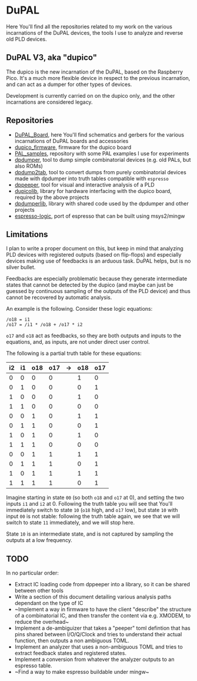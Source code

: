 # DuPAL

Here You'll find all the repositories related to my work on the various incarnations of the DuPAL devices, the tools I use to analyze and reverse old PLD devices.

## DuPAL V3, aka "dupico"

The dupico is the new incarnation of the DuPAL, based on the Raspberry Pico. It's a much more flexible device in respect to the previous incarnation, and can act as a dumper for other types of devices.

Development is currently carried on on the dupico only, and the other incarnations are considered legacy.

## Repositories

- [DuPAL_Board](https://github.com/DuPAL-PAL-DUmper/DuPAL_Board), here You'll find schematics and gerbers for the various incarnations of DuPAL boards and accessories
- [dupico_firmware](https://github.com/DuPAL-PAL-DUmper/dupico_firmware), firmware for the dupico board
- [PAL_samples](https://github.com/DuPAL-PAL-DUmper/PAL_samples), repository with some PAL examples I use for experiments
- [dpdumper](https://github.com/DuPAL-PAL-DUmper/dpdumper), tool to dump simple combinatorial devices (e.g. old PALs, but also ROMs)
- [dpdump2tab](https://github.com/DuPAL-PAL-DUmper/dpdump2tab), tool to convert dumps from purely combinatorial devices made with dpdumper into truth tables compatible with `espresso`
- [dppeeper](https://github.com/DuPAL-PAL-DUmper/dppeeper), tool for visual and interactive analysis of a PLD
- [dupicolib](https://github.com/DuPAL-PAL-DUmper/dupicolib), library for hardware interfacing with the dupico board, required by the above projects
- [dpdumperlib](https://github.com/DuPAL-PAL-DUmper/dpdumperlib), library with shared code used by the dpdumper and other projects
- [espresso-logic](https://github.com/DuPAL-PAL-DUmper/espresso-logic), port of espresso that can be built using msys2/mingw

## Limitations

I plan to write a proper document on this, but keep in mind that analyzing PLD devices with registered outputs (based on flip-flops) and especially devices making use of feedbacks is an arduous task. DuPAL helps, but is no silver bullet.

Feedbacks are especially problematic because they generate intermediate states that cannot be detected by the dupico (and maybe can just be guessed by continuous sampling of the outputs of the PLD device) and thus cannot be recovered by automatic analysis.

An example is the following. Consider these logic equations:

```
/o18 = i1
/o17 = /i1 * /o18 + /o17 * i2
```

`o17` and `o18` act as feedbacks, so they are both outputs and inputs to the equations, and, as inputs, are not under direct user control.

The following is a partial truth table for these equations:

| i2 | i1 | o18 | o17 | ->  | o18 | o17 |
| -- | -- | --- | --- | --- | --- | --- |
|  0 |  0 |  0  |  0  |     |  1  |  0  |
|  0 |  1 |  0  |  0  |     |  0  |  1  |
|  1 |  0 |  0  |  0  |     |  1  |  0  |
|  1 |  1 |  0  |  0  |     |  0  |  0  |
|  0 |  0 |  1  |  0  |     |  1  |  1  |
|  0 |  1 |  1  |  0  |     |  0  |  1  |
|  1 |  0 |  1  |  0  |     |  1  |  0  |
|  1 |  1 |  1  |  0  |     |  0  |  0  |
|  0 |  0 |  1  |  1  |     |  1  |  1  |
|  0 |  1 |  1  |  1  |     |  0  |  1  |
|  1 |  0 |  1  |  1  |     |  1  |  1  |
|  1 |  1 |  1  |  1  |     |  0  |  1  |

Imagine starting in state `00` (so both `o18` and `o17` at 0), and setting the two inputs `i1` and `i2` at 0.
Following the truth table you will see that You'll immediately switch to state `10` (`o18` high, and `o17` low),
but state `10` with input `00` is not stable: following the truth table again, we see that we will switch to state `11` immediately, 
and we will stop here.

State `10` is an intermediate state, and is not captured by sampling the outputs at a low frequency.

## TODO

In no particular order:

- Extract IC loading code from dppeeper into a library, so it can be shared between other tools
- Write a section of this document detailing various analysis paths dependant on the type of IC
- ~Implement a way in firmware to have the client "describe" the structure of a combinatorial IC, and then transfer the content via e.g. XMODEM, to reduce the overhead~
- Implement a de-ambiguizer that takes a "peeper" toml defintion that has pins shared between I/O/Q/Clock and tries to understand their actual function, then outputs a non ambiguous TOML.
- Implement an analyzer that uses a non-ambiguous TOML and tries to extract feedback states and registered states.
- Implement a conversion from whatever the analyzer outputs to an espresso table.
- ~Find a way to make espresso buildable under mingw~
